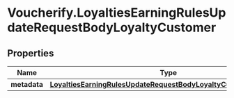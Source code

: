 # Voucherify.LoyaltiesEarningRulesUpdateRequestBodyLoyaltyCustomer

## Properties

Name | Type | Description | Notes
------------ | ------------- | ------------- | -------------
**metadata** | [**LoyaltiesEarningRulesUpdateRequestBodyLoyaltyCustomerMetadata**](LoyaltiesEarningRulesUpdateRequestBodyLoyaltyCustomerMetadata.md) |  | [optional] 



